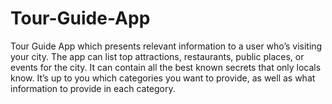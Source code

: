 # Tour-Guide-App
Tour Guide App which presents relevant information to a user who’s visiting your city. The app can list top attractions, restaurants, public places, or events for the city. It can contain all the best known secrets that only locals know. It’s up to you which categories you want to provide, as well as what information to provide in each category. 
